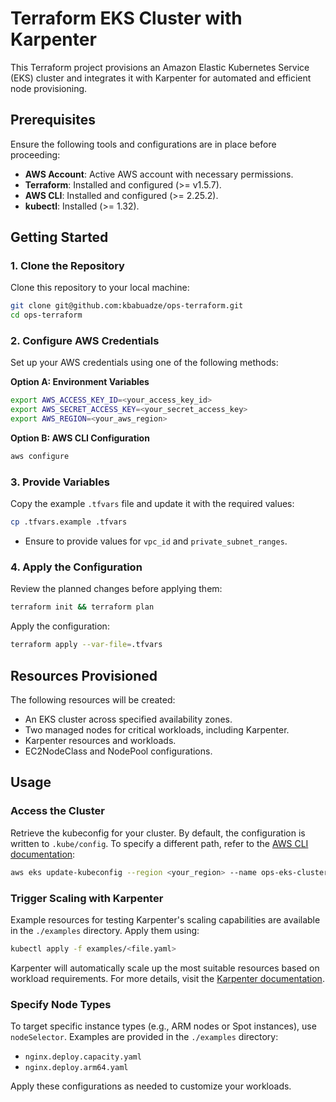 # Terraform EKS Cluster with Karpenter

This Terraform project provisions an Amazon Elastic Kubernetes Service (EKS) cluster and integrates it with Karpenter for automated and efficient node provisioning.

## Prerequisites

Ensure the following tools and configurations are in place before proceeding:

- **AWS Account**: Active AWS account with necessary permissions.
- **Terraform**: Installed and configured (>= v1.5.7).
- **AWS CLI**: Installed and configured (>= 2.25.2).
- **kubectl**: Installed (>= 1.32).

## Getting Started

### 1. Clone the Repository

Clone this repository to your local machine:

```bash
git clone git@github.com:kbabuadze/ops-terraform.git
cd ops-terraform
```

### 2. Configure AWS Credentials

Set up your AWS credentials using one of the following methods:

**Option A: Environment Variables**

```bash
export AWS_ACCESS_KEY_ID=<your_access_key_id>
export AWS_SECRET_ACCESS_KEY=<your_secret_access_key>
export AWS_REGION=<your_aws_region>
```

**Option B: AWS CLI Configuration**

```bash
aws configure
```

### 3. Provide Variables

Copy the example `.tfvars` file and update it with the required values:

```bash
cp .tfvars.example .tfvars
```

- Ensure to provide values for `vpc_id` and `private_subnet_ranges`.

### 4. Apply the Configuration

Review the planned changes before applying them:

```bash
terraform init && terraform plan
```

Apply the configuration:

```bash
terraform apply --var-file=.tfvars
```

## Resources Provisioned

The following resources will be created:

- An EKS cluster across specified availability zones.
- Two managed nodes for critical workloads, including Karpenter.
- Karpenter resources and workloads.
- EC2NodeClass and NodePool configurations.

## Usage

### Access the Cluster

Retrieve the kubeconfig for your cluster. By default, the configuration is written to `.kube/config`. To specify a different path, refer to the [AWS CLI documentation](https://docs.aws.amazon.com/cli/latest/reference/eks/update-kubeconfig.html):

```bash
aws eks update-kubeconfig --region <your_region> --name ops-eks-cluster
```

### Trigger Scaling with Karpenter

Example resources for testing Karpenter's scaling capabilities are available in the `./examples` directory. Apply them using:

```bash
kubectl apply -f examples/<file.yaml>
```

Karpenter will automatically scale up the most suitable resources based on workload requirements. For more details, visit the [Karpenter documentation](https://karpenter.sh/docs/).

### Specify Node Types

To target specific instance types (e.g., ARM nodes or Spot instances), use `nodeSelector`. Examples are provided in the `./examples` directory:

- `nginx.deploy.capacity.yaml`
- `nginx.deploy.arm64.yaml`

Apply these configurations as needed to customize your workloads.

